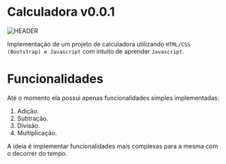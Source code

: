 # Calculadora v0.0.1
![HEADER](https://github.com/diegodallabt/calculator-v0.0.1/blob/main/images/header.png)

Implementação de um projeto de calculadora utilizando `HTML/CSS (Bootstrap) e Javascript` com intuito de aprender `Javascript`.

# Funcionalidades
Até o momento ela possui apenas funcionalidades simples implementadas:

1. Adição.
2. Subtração.
3. Divisão.
4. Multiplicação.

A ideia é implementar funcionalidades mais complexas para a mesma com o decorrer do tempo. 
